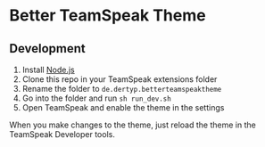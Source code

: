 # Better TeamSpeak Theme

## Development

1. Install [Node.js](https://nodejs.org/en/)
2. Clone this repo in your TeamSpeak extensions folder
3. Rename the folder to `de.dertyp.betterteamspeaktheme`
4. Go into the folder and run `sh run_dev.sh`
5. Open TeamSpeak and enable the theme in the settings

When you make changes to the theme, just reload the theme in the TeamSpeak Developer tools.
